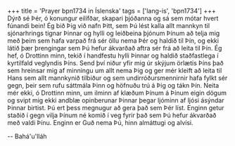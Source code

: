 +++
title = 'Prayer bpn1734 in Íslenska'
tags = ['lang-is', 'bpn1734']
+++
Dýrð sé Þér, ó konungur eilífðar, skapari þjóð­anna og sá sem mótar hvert fúnandi bein! Ég bið Þig við nafn Þitt, sem Þú lést kalla allt mann­kyn til sjónarhrings tignar Þinnar og hylli og leiðbeina þjónum Þínum að telja mig með þeim sem hafa varpað frá sér öllu nema Þér og haldið til Þín, og ekki látið þær þrengingar sem Þú hefur ákvarðað aftra sér frá að leita til Þín.
Ég hef, ó Drottinn minn, tekið í handfestu hylli Þinnar og haldið staðfastlega í kyrtilfald veglyndis Þíns. Send því niður yfir mig úr skýjum örlætis Þíns það sem hreinsar mig af minningu um allt nema Þig og ger mér kleift að leita til Hans sem allt mannkynið tilbiður og sem undirróðurs­menn­irnir hafa fylkt sér gegn, þeir sem rufu sáttmála Þinn og höfnuðu trú á Þig og tákn Þín.
Neita mér ekki, ó Drottinn minn, um ilminn af klæðum Þínum á Þínum eigin dögum og svipt mig ekki andblæ opinberunar Þinnar þegar ljóminn af ljósi ásýndar Þinnar birtist. Þú ert þess megnugur að gera það sem Þér líst. Enginn getur staðið í gegn vilja Þínum né komið í veg fyrir það sem Þú hefur ákvarðað með valdi Þínu.
Enginn er Guð nema Þú, hinn almáttugi og alvísi.

-- Bahá'u'lláh
